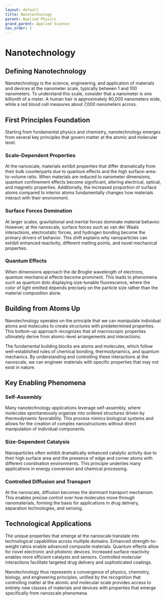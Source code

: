 ```yaml
---
layout: default
title: Nanotechnology
parent: Applied Physics
grand_parent: Applied Science
nav_order: 1
---
```


# Nanotechnology

## Defining Nanotechnology

Nanotechnology is the science, engineering, and application of materials and devices at the nanometer scale, typically between 1 and 100 nanometers. To understand this scale, consider that a nanometer is one billionth of a meter. A human hair is approximately 80,000 nanometers wide, while a red blood cell measures about 7,000 nanometers across.

## First Principles Foundation

Starting from fundamental physics and chemistry, nanotechnology emerges from several key principles that govern matter at the atomic and molecular level.

### Scale-Dependent Properties
At the nanoscale, materials exhibit properties that differ dramatically from their bulk counterparts due to quantum effects and the high surface-area-to-volume ratio. When materials are reduced to nanometer dimensions, quantum confinement effects become significant, altering electrical, optical, and magnetic properties. Additionally, the increased proportion of surface atoms compared to interior atoms fundamentally changes how materials interact with their environment.

### Surface Forces Domination
At larger scales, gravitational and inertial forces dominate material behavior. However, at the nanoscale, surface forces such as van der Waals interactions, electrostatic forces, and hydrogen bonding become the primary drivers of behavior. This shift explains why nanoparticles can exhibit enhanced reactivity, different melting points, and novel mechanical properties.

### Quantum Effects
When dimensions approach the de Broglie wavelength of electrons, quantum mechanical effects become prominent. This leads to phenomena such as quantum dots displaying size-tunable fluorescence, where the color of light emitted depends precisely on the particle size rather than the material composition alone.

## Building from Atoms Up

Nanotechnology operates on the principle that we can manipulate individual atoms and molecules to create structures with predetermined properties. This bottom-up approach recognizes that all macroscopic properties ultimately derive from atomic-level arrangements and interactions.

The fundamental building blocks are atoms and molecules, which follow well-established rules of chemical bonding, thermodynamics, and quantum mechanics. By understanding and controlling these interactions at the nanoscale, we can engineer materials with specific properties that may not exist in nature.

## Key Enabling Phenomena

### Self-Assembly
Many nanotechnology applications leverage self-assembly, where molecules spontaneously organize into ordered structures driven by thermodynamic favorability. This process mimics biological systems and allows for the creation of complex nanostructures without direct manipulation of individual components.

### Size-Dependent Catalysis
Nanoparticles often exhibit dramatically enhanced catalytic activity due to their high surface area and the presence of edge and corner atoms with different coordination environments. This principle underlies many applications in energy conversion and chemical processing.

### Controlled Diffusion and Transport
At the nanoscale, diffusion becomes the dominant transport mechanism. This enables precise control over how molecules move through nanomaterials, forming the basis for applications in drug delivery, separation technologies, and sensing.

## Technological Applications

The unique properties that emerge at the nanoscale translate into technological capabilities across multiple domains. Enhanced strength-to-weight ratios enable advanced composite materials. Quantum effects allow for novel electronic and photonic devices. Increased surface reactivity enables more efficient catalysts and sensors. Controlled molecular interactions facilitate targeted drug delivery and sophisticated coatings.

Nanotechnology thus represents a convergence of physics, chemistry, biology, and engineering principles, unified by the recognition that controlling matter at the atomic and molecular scale provides access to entirely new classes of materials and devices with properties that emerge specifically from nanoscale phenomena.
